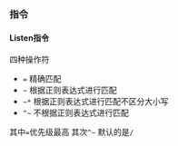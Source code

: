 ### 指令

#### Listen指令

四种操作符

- `=` 精确匹配
- `~` 根据正则表达式进行匹配
- `~*` 根据正则表达式进行匹配不区分大小写
- `^~` 不根据正则表达式进行匹配

其中`=`优先级最高 其次`^~` 默认的是`/`